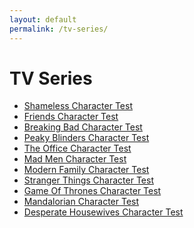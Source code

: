 ```yaml
---
layout: default
permalink: /tv-series/
---
```


<h1>TV Series</h1>
<ul>
  <li><a href="/shameless_test.html">Shameless Character Test</a></li>
  <li><a href="/friends_test.html">Friends Character Test</a></li>
  <li><a href="/breakingbad_test.html">Breaking Bad Character Test</a></li>
  <li><a href="/peaky_blinders_character_test.html">Peaky Blinders Character Test</a></li>
  <li><a href="/the_office_character_test.html">The Office Character Test</a></li>
  <li><a href="/mad_men_character_test.html">Mad Men Character Test</a></li>
  <li><a href="/modern_family_character_test.html">Modern Family Character Test</a></li>
  <li><a href="/stranger_things_test.html">Stranger Things Character Test</a></li>
  <li><a href="/game_of_thrones_test.html">Game Of Thrones Character Test</a></li>
  <li><a href="/quiz_mandalorian.html">Mandalorian Character Test</a></li>
  <li><a href="/desperate_housewives_test.html">Desperate Housewives Character Test</a></li>
  <!-- Puoi aggiungere altri test qui -->
</ul>
